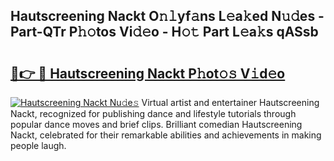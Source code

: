 ## Hautscreening Nackt O𝚗𝚕yf𝚊ns L𝚎a𝚔ed N𝚞𝚍es - Part-QTr P𝚑𝚘tos Vi𝚍𝚎o - H𝚘𝚝 Part L𝚎a𝚔s qASsb

# <h2><a href="http://kf2fvt.oniu.top/?m=Hautscreening+Nackt">🔗👉 🔴 Hautscreening Nackt P𝚑ot𝚘𝚜 V𝚒d𝚎o</a></h2>

[![Hautscreening Nackt Nu𝚍e𝚜](https://i.imgur.com/0qMVB7G.gif)](http://kf2fvt.oniu.top/?m=Hautscreening+Nackt)
Virtual artist and entertainer Hautscreening Nackt, recognized for publishing dance and lifestyle tutorials through popular dance moves and brief clips. Brilliant comedian Hautscreening Nackt, celebrated for their remarkable abilities and achievements in making people laugh.  

